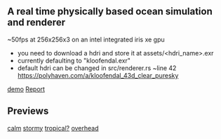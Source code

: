 ## A real time physically based ocean simulation and renderer

~50fps at 256x256x3 on an intel integrated iris xe gpu

- you need to download a hdri and store it at assets/<hdri_name>.exr
- currently defaulting to "kloofendal.exr"
- default hdri can be changed in src/renderer.rs ~line 42
https://polyhaven.com/a/kloofendal_43d_clear_puresky

[demo](./assets/demo.mp4)
[Report](paperwork.pdf)

## Previews

[calm](./assets/ocean.png)
[stormy](./assets/ocean4.png)
[tropical?](./assets/ocean5.png)
[overhead](./assets/ocean3.png)

